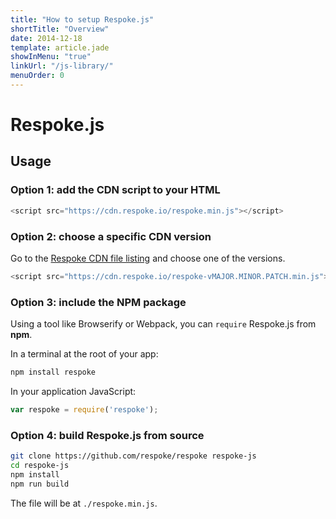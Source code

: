 ```yaml
---
title: "How to setup Respoke.js"
shortTitle: "Overview"
date: 2014-12-18
template: article.jade
showInMenu: "true"
linkUrl: "/js-library/"
menuOrder: 0
---
```


# Respoke.js

## Usage

### Option 1: add the CDN script to your HTML

```javascript
<script src="https://cdn.respoke.io/respoke.min.js"></script>
```

### Option 2: choose a specific CDN version

Go to the [Respoke CDN file listing](https://cdn.respoke.io/list.html) and choose one of the
versions.

```javascript
<script src="https://cdn.respoke.io/respoke-vMAJOR.MINOR.PATCH.min.js"></script>
```

### Option 3: include the NPM package

Using a tool like Browserify or Webpack, you can `require` Respoke.js from **npm**.

In a terminal at the root of your app:
```bash
npm install respoke
```

In your application JavaScript:
```javascript
var respoke = require('respoke');
```

### Option 4: build Respoke.js from source

```bash
git clone https://github.com/respoke/respoke respoke-js
cd respoke-js
npm install
npm run build
```

The file will be at `./respoke.min.js`.
